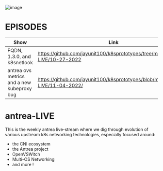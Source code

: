 ![image](https://github.com/jayunit100/k8sprototypes/raw/master/antrea-LIVE/antrea-LIVE.png)

# EPISODES

| Show                         | Link           | Guests                                                                               |
| ---------------------------- | -------------- | ------------------------------------------------------------------------------------ |
| FQDN, 1.3.0, and k8snetlook  | https://github.com/jayunit100/k8sprototypes/tree/master/antrea-LIVE/10-27-2022 | sarun87              |
| antrea ovs metrics and a new kubeproxy bug    | https://github.com/jayunit100/k8sprototypes/blob/master/antrea-LIVE/11-04-2022/| n/a |

# antrea-LIVE

This is the weekly antrea live-stream where we dig through evolution of various
upstream k8s networking technologies, especially focused around:

- the CNI ecosystem
- the Antrea project
- OpenVSWitch
- Multi-OS Networking
- and more !
